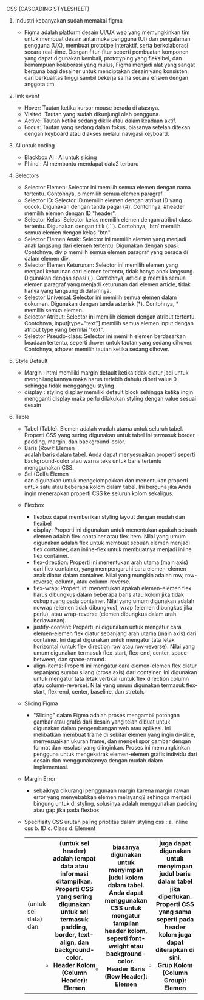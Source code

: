 CSS (CASCADING STYLESHEET)

1. Industri kebanyakan sudah memakai figma
   - Figma adalah platform desain UI/UX web yang memungkinkan tim untuk membuat desain antarmuka pengguna (UI) dan pengalaman pengguna (UX), membuat prototipe interaktif, serta berkolaborasi secara real-time. Dengan fitur-fitur seperti pembuatan komponen yang dapat digunakan kembali, prototyping yang fleksibel, dan kemampuan kolaborasi yang mulus, Figma menjadi alat yang sangat berguna bagi desainer untuk menciptakan desain yang konsisten dan berkualitas tinggi sambil bekerja sama secara efisien dengan anggota tim.
     
3. link event
   - Hover: Tautan ketika kursor mouse berada di atasnya.
   - Visited: Tautan yang sudah dikunjungi oleh pengguna.
   - Active: Tautan ketika sedang diklik atau dalam keadaan aktif.
   - Focus: Tautan yang sedang dalam fokus, biasanya setelah ditekan dengan keyboard atau diakses melalui navigasi keyboard.
     
5. AI untuk coding
   - Blackbox AI : AI untuk slicing
   - Phind : AI membantu mendapat data2 terbaru
     
7. Selectors
   - Selector Elemen: Selector ini memilih semua elemen dengan nama tertentu. Contohnya, p memilih semua elemen paragraf.
   - Selector ID: Selector ID memilih elemen dengan atribut ID yang cocok. Digunakan dengan tanda pagar (#). Contohnya, #header memilih elemen dengan ID "header".
   - Selector Kelas: Selector kelas memilih elemen dengan atribut class tertentu. Digunakan dengan titik (.``). Contohnya, .btn` memilih semua elemen dengan kelas "btn".
   - Selector Elemen Anak: Selector ini memilih elemen yang menjadi anak langsung dari elemen tertentu. Digunakan dengan spasi. Contohnya, div p memilih semua elemen paragraf yang berada di dalam elemen div.
   - Selector Elemen Keturunan: Selector ini memilih elemen yang menjadi keturunan dari elemen tertentu, tidak hanya anak langsung. Digunakan dengan spasi ( ). Contohnya, article p memilih semua elemen paragraf yang menjadi keturunan dari elemen article, tidak hanya yang langsung di dalamnya.
   - Selector Universal: Selector ini memilih semua elemen dalam dokumen. Digunakan dengan tanda asterisk (*). Contohnya, * memilih semua elemen.
   - Selector Atribut: Selector ini memilih elemen dengan atribut tertentu. Contohnya, input[type="text"] memilih semua elemen input dengan atribut type yang bernilai "text".
   - Selector Pseudo-class: Selector ini memilih elemen berdasarkan keadaan tertentu, seperti :hover untuk tautan yang sedang dihover. Contohnya, a:hover memilih tautan ketika sedang dihover.
     
9. Style Default
    - Margin : html memiliki margin default ketika tidak diatur jadi untuk menghilangkannya maka harus terlebih dahulu diberi value 0 sehingga tidak mengganggu styling
    - display : styling display memiliki default block sehingga ketika ingin mengganti display maka perlu dilakukan styling dengan value sesuai desain
      
11. Table
    - Tabel (Table): Elemen <table> adalah wadah utama untuk seluruh tabel. Properti CSS yang sering digunakan untuk tabel ini termasuk border, padding, margin, dan background-color.
    - Baris (Row): Elemen <tr> adalah baris dalam tabel. Anda dapat menyesuaikan properti seperti background-color atau warna teks untuk baris tertentu menggunakan CSS.
    - Sel (Cell): Elemen <td> (untuk sel data) dan <th> (untuk sel header) adalah tempat data atau informasi ditampilkan. Properti CSS yang sering digunakan untuk sel termasuk padding, border, text-align, dan background-color.
    - Header Kolom (Column Header): Elemen <th> biasanya digunakan untuk menyimpan judul kolom dalam tabel. Anda dapat menggunakan CSS untuk mengatur tampilan header kolom, seperti font-weight atau background-color.
    - Header Baris (Row Header): Elemen <th> juga dapat digunakan untuk menyimpan judul baris dalam tabel jika diperlukan. Properti CSS yang sama seperti pada header kolom juga dapat diterapkan di sini.
    - Grup Kolom (Column Group): Elemen <colgroup> dan <col> digunakan untuk mengelompokkan dan menentukan properti untuk satu atau beberapa kolom dalam tabel. Ini berguna jika Anda ingin menerapkan properti CSS ke seluruh kolom sekaligus.
    
13. Flexbox
    - flexbox dapat memberikan styling layout dengan mudah dan flexibel
    - display: Properti ini digunakan untuk menentukan apakah sebuah elemen adalah flex container atau flex item. Nilai yang umum digunakan adalah flex untuk membuat sebuah elemen menjadi flex container, dan inline-flex untuk membuatnya menjadi inline flex container.
    - flex-direction: Properti ini menentukan arah utama (main axis) dari flex container, yang mempengaruhi cara elemen-elemen anak diatur dalam container. Nilai yang mungkin adalah row, row-reverse, column, atau column-reverse.
    - flex-wrap: Properti ini menentukan apakah elemen-elemen flex harus dibungkus dalam beberapa baris atau kolom jika tidak cukup ruang pada container. Nilai yang umum digunakan adalah nowrap (elemen tidak dibungkus), wrap (elemen dibungkus jika perlu), atau wrap-reverse (elemen dibungkus dalam arah berlawanan).
    - justify-content: Properti ini digunakan untuk mengatur cara elemen-elemen flex diatur sepanjang arah utama (main axis) dari container. Ini dapat digunakan untuk mengatur tata letak horizontal (untuk flex direction row atau row-reverse). Nilai yang umum digunakan termasuk flex-start, flex-end, center, space-between, dan space-around.
    - align-items: Properti ini mengatur cara elemen-elemen flex diatur sepanjang sumbu silang (cross axis) dari container. Ini digunakan untuk mengatur tata letak vertikal (untuk flex direction column atau column-reverse). Nilai yang umum digunakan termasuk flex-start, flex-end, center, baseline, dan stretch.
      
15. Slicing Figma
    - "Slicing" dalam Figma adalah proses mengambil potongan gambar atau grafis dari desain yang telah dibuat untuk digunakan dalam pengembangan web atau aplikasi. Ini melibatkan membuat frame di sekitar elemen yang ingin di-slice, menyesuaikan ukuran frame, dan mengekspor gambar dengan format dan resolusi yang diinginkan. Proses ini memungkinkan pengguna untuk mengekstrak elemen-elemen grafis individu dari desain dan menggunakannya dengan mudah dalam implementasi.
      
19. Margin Error
    - sebaiknya dikurangi penggunaan margin karena margin rawan error yang menyebabkan elemen melayang2 sehingga menjadi bingung untuk di styling, solusinya adalah menggunakan padding atau gap jika pada flexbox
      
21. Specifisity CSS
    urutan paling priotitas dalam styling css :
    a. inline css
    b. ID
    c. Class
    d. Element
